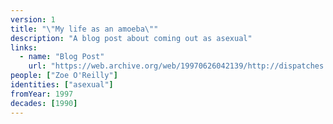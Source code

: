 ```yaml
---
version: 1
title: "\"My life as an amoeba\""
description: "A blog post about coming out as asexual"
links:
  - name: "Blog Post"
    url: "https://web.archive.org/web/19970626042139/http://dispatches.azstarnet.com/zoe/amoeba.htm"
people: ["Zoe O'Reilly"]
identities: ["asexual"]
fromYear: 1997
decades: [1990]
---
```

